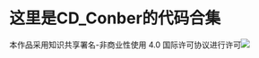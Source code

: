 # 这里是CD_Conber的代码合集
本作品采用知识共享署名-非商业性使用 4.0 国际许可协议进行许可![](https://i.creativecommons.org/l/by-nc/4.0/80x15.png)
